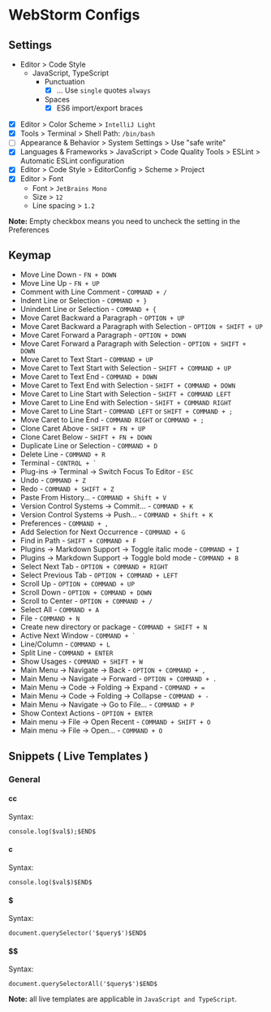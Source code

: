 # WebStorm Configs

## Settings

- Editor > Code Style
    - JavaScript, TypeScript
        - Punctuation
            - [x] ... Use `single` quotes `always`
        - Spaces
            - [x] ES6 import/export braces
- [x] Editor > Color Scheme > `IntelliJ Light`
- [x] Tools > Terminal > Shell Path: `/bin/bash`
- [ ] Appearance & Behavior > System Settings > Use "safe write"
- [x] Languages & Frameworks > JavaScript > Code Quality Tools > ESLint > Automatic ESLint configuration
- [x] Editor > Code Style > EditorConfig > Scheme > Project
- [x] Editor > Font
    - Font > `JetBrains Mono`
    - Size > `12`
    - Line spacing > `1.2`

**Note:** Empty checkbox means you need to uncheck the setting in the Preferences

## Keymap

- Move Line Down - `FN + DOWN`
- Move Line Up - `FN + UP`
- Comment with Line Comment - `COMMAND + /`
- Indent Line or Selection - `COMMAND + }`
- Unindent Line or Selection - `COMMAND + {`
- Move Caret Backward a Paragraph - `OPTION + UP`
- Move Caret Backward a Paragraph with Selection - `OPTION + SHIFT + UP`
- Move Caret Forward a Paragraph - `OPTION + DOWN`
- Move Caret Forward a Paragraph with Selection - `OPTION + SHIFT + DOWN`
- Move Caret to Text Start - `COMMAND + UP`
- Move Caret to Text Start with Selection - `SHIFT + COMMAND + UP`
- Move Caret to Text End - `COMMAND + DOWN`
- Move Caret to Text End with Selection - `SHIFT + COMMAND + DOWN`
- Move Caret to Line Start with Selection - `SHIFT + COMMAND LEFT`
- Move Caret to Line End with Selection - `SHIFT + COMMAND RIGHT`
- Move Caret to Line Start - `COMMAND LEFT` or `SHIFT + COMMAND + ;`
- Move Caret to Line End - `COMMAND RIGHT` or `COMMAND + ;`
- Clone Caret Above - `SHIFT + FN + UP`
- Clone Caret Below - `SHIFT + FN + DOWN`
- Duplicate Line or Selection - `COMMAND + D`
- Delete Line - `COMMAND + R`
- Terminal - ``CONTROL + ` ``
- Plug-ins -> Terminal -> Switch Focus To Editor - `ESC`
- Undo - `COMMAND + Z`
- Redo - `COMMAND + SHIFT + Z`
- Paste From History... - `COMMAND + Shift + V`
- Version Control Systems -> Commit... - `COMMAND + K`
- Version Control Systems -> Push... - `COMMAND + Shift + K`
- Preferences - `COMMAND + ,`
- Add Selection for Next Occurrence - `COMMAND + G`
- Find in Path - `SHIFT + COMMAND + F`
- Plugins -> Markdown Support -> Toggle italic mode - `COMMAND + I`
- Plugins -> Markdown Support -> Toggle bold mode - `COMMAND + B`
- Select Next Tab - `OPTION + COMMAND + RIGHT`
- Select Previous Tab - `OPTION + COMMAND + LEFT`
- Scroll Up - `OPTION + COMMAND + UP`
- Scroll Down - `OPTION + COMMAND + DOWN`
- Scroll to Center - `OPTION + COMMAND + /`
- Select All - `COMMAND + A`
- File - `COMMAND + N`
- Create new directory or package - `COMMAND + SHIFT + N`
- Active Next Window - ``COMMAND + ` ``
- Line/Column - `COMMAND + L`
- Split Line - `COMMAND + ENTER`
- Show Usages - `COMMAND + SHIFT + W`
- Main Menu -> Navigate -> Back - `OPTION + COMMAND + ,`
- Main Menu -> Navigate -> Forward - `OPTION + COMMAND + .`
- Main Menu -> Code -> Folding -> Expand - `COMMAND + =`
- Main Menu -> Code -> Folding -> Collapse - `COMMAND + -`
- Main Menu -> Navigate -> Go to File... - `COMMAND + P`
- Show Context Actions - `OPTION + ENTER`
- Main menu -> File -> Open Recent - `COMMAND + SHIFT + O`
- Main menu -> File -> Open... - `COMMAND + O`

## Snippets ( Live Templates )

### General

#### cc

Syntax:
```
console.log($val$);$END$
```

#### c

Syntax:
```
console.log($val$)$END$
```

#### $

Syntax:
```
document.querySelector('$query$')$END$
```

#### $$

Syntax:
```
document.querySelectorAll('$query$')$END$
```

**Note:** all live templates are applicable in `JavaScript and TypeScript`.
